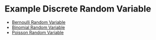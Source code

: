 # Example Discrete Random Variable

* [Bernoulli Random Variable](bernoulli_random_variable.md)
* [Binomial Random Variable](binomial_random_variable.md)
* [Poisson Random Variable](poisson_random_variable.md)